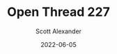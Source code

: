 ---
layout: podcast
title: "Open Thread 227"
author: Scott Alexander
description: https://astralcodexten.substack.com/p/open-thread-227
date: 2022-06-05
length: 575811
duration: 144
guid: open-thread-227
---